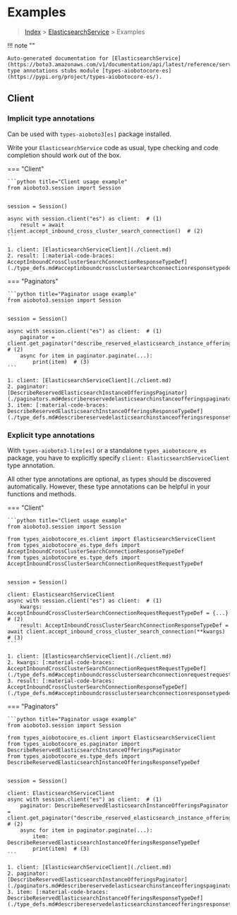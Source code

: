 # Examples

> [Index](../README.md) > [ElasticsearchService](./README.md) > Examples

!!! note ""

    Auto-generated documentation for [ElasticsearchService](https://boto3.amazonaws.com/v1/documentation/api/latest/reference/services/es.html#ElasticsearchService)
    type annotations stubs module [types-aiobotocore-es](https://pypi.org/project/types-aiobotocore-es/).

## Client

### Implicit type annotations

Can be used with `types-aioboto3[es]` package installed.

Write your `ElasticsearchService` code as usual,
type checking and code completion should work out of the box.



=== "Client"

    ```python title="Client usage example"
    from aioboto3.session import Session


    session = Session()

    async with session.client("es") as client:  # (1)
        result = await client.accept_inbound_cross_cluster_search_connection()  # (2)
    ```

    1. client: [ElasticsearchServiceClient](./client.md)
    2. result: [:material-code-braces: AcceptInboundCrossClusterSearchConnectionResponseTypeDef](./type_defs.md#acceptinboundcrossclustersearchconnectionresponsetypedef) 



=== "Paginators"

    ```python title="Paginator usage example"
    from aioboto3.session import Session


    session = Session()

    async with session.client("es") as client:  # (1)
        paginator = client.get_paginator("describe_reserved_elasticsearch_instance_offerings")  # (2)
        async for item in paginator.paginate(...):
            print(item)  # (3)
    ```

    1. client: [ElasticsearchServiceClient](./client.md)
    2. paginator: [DescribeReservedElasticsearchInstanceOfferingsPaginator](./paginators.md#describereservedelasticsearchinstanceofferingspaginator)
    3. item: [:material-code-braces: DescribeReservedElasticsearchInstanceOfferingsResponseTypeDef](./type_defs.md#describereservedelasticsearchinstanceofferingsresponsetypedef) 




### Explicit type annotations

With `types-aioboto3-lite[es]`
or a standalone `types_aiobotocore_es` package, you have to explicitly specify
`client: ElasticsearchServiceClient` type annotation.

All other type annotations are optional, as types should be discovered automatically.
However, these type annotations can be helpful in your functions and methods.


=== "Client"

    ```python title="Client usage example"
    from aioboto3.session import Session

    from types_aiobotocore_es.client import ElasticsearchServiceClient
    from types_aiobotocore_es.type_defs import AcceptInboundCrossClusterSearchConnectionResponseTypeDef
    from types_aiobotocore_es.type_defs import AcceptInboundCrossClusterSearchConnectionRequestRequestTypeDef


    session = Session()

    client: ElasticsearchServiceClient
    async with session.client("es") as client:  # (1)
        kwargs: AcceptInboundCrossClusterSearchConnectionRequestRequestTypeDef = {...}  # (2)
        result: AcceptInboundCrossClusterSearchConnectionResponseTypeDef = await client.accept_inbound_cross_cluster_search_connection(**kwargs)  # (3)
    ```

    1. client: [ElasticsearchServiceClient](./client.md)
    2. kwargs: [:material-code-braces: AcceptInboundCrossClusterSearchConnectionRequestRequestTypeDef](./type_defs.md#acceptinboundcrossclustersearchconnectionrequestrequesttypedef) 
    3. result: [:material-code-braces: AcceptInboundCrossClusterSearchConnectionResponseTypeDef](./type_defs.md#acceptinboundcrossclustersearchconnectionresponsetypedef) 



=== "Paginators"

    ```python title="Paginator usage example"
    from aioboto3.session import Session

    from types_aiobotocore_es.client import ElasticsearchServiceClient
    from types_aiobotocore_es.paginator import DescribeReservedElasticsearchInstanceOfferingsPaginator
    from types_aiobotocore_es.type_defs import DescribeReservedElasticsearchInstanceOfferingsResponseTypeDef


    session = Session()

    client: ElasticsearchServiceClient
    async with session.client("es") as client:  # (1)
        paginator: DescribeReservedElasticsearchInstanceOfferingsPaginator = client.get_paginator("describe_reserved_elasticsearch_instance_offerings")  # (2)
        async for item in paginator.paginate(...):
            item: DescribeReservedElasticsearchInstanceOfferingsResponseTypeDef
            print(item)  # (3)
    ```

    1. client: [ElasticsearchServiceClient](./client.md)
    2. paginator: [DescribeReservedElasticsearchInstanceOfferingsPaginator](./paginators.md#describereservedelasticsearchinstanceofferingspaginator)
    3. item: [:material-code-braces: DescribeReservedElasticsearchInstanceOfferingsResponseTypeDef](./type_defs.md#describereservedelasticsearchinstanceofferingsresponsetypedef) 




